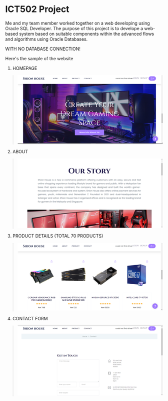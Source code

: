 # ICT502 Project
Me and my team  member worked together on a web developing using Oracle SQL Developer. 
The purpose of this project is to develope a web-based system based on suitable components within the advanced flows and algorithms using Oracle Databases.

WITH NO DATABASE CONNECTION!

Here's the sample of the website

1) HOMEPAGE
>![FOOTAGE](https://github.com/codeEllo/OnlineShopping-System/blob/main/Screenshot%202021-10-25%20000657.png?raw=true)<br>

2) ABOUT
>![FOOTAGE](https://github.com/codeEllo/OnlineShopping-System/blob/main/OUR%20STORY.png?raw=true)<br>

3) PRODUCT DETAILS (TOTAL 70 PRODUCTS)
>![FOOTAGE](https://github.com/codeEllo/OnlineShopping-System/blob/main/Screenshot%202021-10-25%20000306.png?raw=true)<br>

4) CONTACT FORM
>![FOOTAGE](https://github.com/codeEllo/OnlineShopping-System/blob/main/CONTACT.png?raw=true)<br>
>



<!---
ellya16/ellya16 is a ✨ special ✨ repository because its `README.md` (this file) appears on your GitHub profile.
You can click the Preview link to take a look at your changes.
--->
